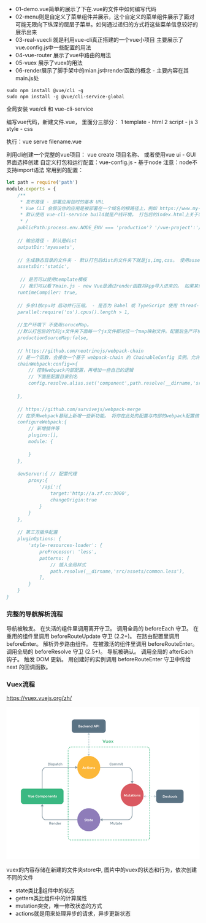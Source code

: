 * 01-demo.vue简单的展示了下在.vue的文件中如何编写代码
* 02-menu则是自定义了菜单组件并展示，这个自定义的菜单组件展示了面对可能无限向下纵深的层层子菜单。如何通过递归的方式将这些菜单信息较好的展示出来
* 03-real-vuecli 就是利用vue-cli真正搭建的一个vue小项目 主要展示了vue.config.js中一些配置的用法
* 04-vue-router 展示了vue中路由的用法
* 05-vuex 展示了vuex的用法
* 06-render展示了脚手架中的mian.js中render函数的概念 - 主要内容在其main.js处


```linux
sudo npm install @vue/cli -g
sudo npm install -g @vue/cli-service-global
```
全局安装 vue/cli 和 vue-cli-service

编写vue代码，新建文件.vue， 里面分三部分：
1 template - html
2 script - js
3 style - css

执行：vue serve filename.vue


利用cli创建一个完整的vue项目：
vue create 项目名称、 或者使用vue ui - GUI界面选择创建
自定义打包和运行配置：vue-config.js  - 基于node 注意：node不支持import语法
常用到的配置：
```js
let path = require('path')
module.exports = {
    /**
     * 发布路径 - 部署应用包时的基本 URL
     * Vue CLI 会假设你的应用是被部署在一个域名的根路径上，例如 https://www.my-app.com/。如果应用被部署在一个子路径上，你就需要用这个选项指定这个子路径。例如，如果你的应用被部署在 https://www.my-app.com/my-app/，则设置 publicPath 为 /my-app/。
     * 默认使用 vue-cli-service build就是产线环境。 打包后的index.html上关于路径的引用的链接都会加上/vue-project路径
     * /
    publicPath:process.env.NODE_ENV === 'production'? '/vue-project':'/',

    // 输出路径 - 默认是dist
    outputDir:'myassets', 

    // 生成静态目录的文件夹 - 默认打包后dist的文件夹下就是js,img,css。 使用assetsDir后就移植static文件夹下面
    assetsDir:'static',

     // 是否可以使用template模板
     // 我们可以看下main.js - new Vue是通过render函数将App导入进来的。 如果某些情况下我们就是想要template来渲染而不是render函数，就会报异常。因为默认启动server使用runtion-only build。模板不可以，下面参数为true可以使得模板可用，但会增加100k
    runtimeCompiler: true,

    // 多余1核cpu时 启动并行压缩。 - 是否为 Babel 或 TypeScript 使用 thread-loader。该选项在系统的 CPU 有多于一个内核时自动启用，仅作用于生产构建。
    parallel:require('os').cpus().length > 1,

    //生产环境下 不使用soruceMap。 
    //默认打包后的代码js文件夹下面每一个js文件都对应一个map映射文件。配置后生产环境打包不生产map文件
    productionSourceMap:false,

    // https://github.com/neutrinojs/webpack-chain
    // 是一个函数，会接收一个基于 webpack-chain 的 ChainableConfig 实例。允许对内部的 webpack 配置进行更细粒度的修改。 - 注意和下面configureWebpack的区别，一个是修改一个是新增
    chainWebpack:config=>{
        // 控制webpack内部配置，再增加一些自己的逻辑
        // 下面是配置目录别名 
        config.resolve.alias.set('component',path.resolve(__dirname,'src/components'));

    },

    // https://github.com/survivejs/webpack-merge
    // 在原来webpack基础上新增一些新功能。 将你在此处的配置与内部的webpack配置做一个合并
    configureWebpack:{
        // 新增插件等
        plugins:[],
        module: {

        }
    },

    devServer:{ // 配置代理
        proxy:{
            '/api':{
                target:'http://a.zf.cn:3000',
                changeOrigin:true
            }
        }
    },

    // 第三方插件配置
    pluginOptions: {
        'style-resources-loader': {
            preProcessor: 'less',
            patterns: [
                // 插入全局样式
                path.resolve(__dirname,'src/assets/common.less'), 
            ],
        }
    }
}
```



### 完整的导航解析流程
导航被触发。
在失活的组件里调用离开守卫。
调用全局的 beforeEach 守卫。
在重用的组件里调用 beforeRouteUpdate 守卫 (2.2+)。
在路由配置里调用 beforeEnter。
解析异步路由组件。
在被激活的组件里调用 beforeRouteEnter。
调用全局的 beforeResolve 守卫 (2.5+)。
导航被确认。
调用全局的 afterEach 钩子。
触发 DOM 更新。
用创建好的实例调用 beforeRouteEnter 守卫中传给 next 的回调函数。


### Vuex流程
https://vuex.vuejs.org/zh/

![image](../static/vuex.png)

vuex的内容存储在新建的文件夹store中, 图片中的vuex的状态和行为，依次创建不同的文件

* state类比组件中的状态
* getters类比组件中的计算属性
* mutation突变，唯一修改状态的方式
* actions就是用来处理异步的请求，异步更新状态







